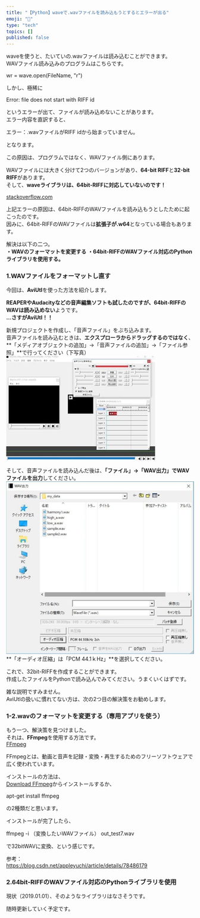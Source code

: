 ```yaml
---
title: "【Python】waveで.wavファイルを読み込もうとするとエラーが出る"
emoji: "🤖"
type: "tech"
topics: []
published: false
---
```


waveを使うと、たいていの.wavファイルは読み込むことができます。  
WAVファイル読み込みのプログラムはこちらです。

wr = wave.open(FileName, "r")

しかし、極稀に

Error: file does not start with RIFF id

というエラーが出て、ファイルが読み込めないことがあります。  
エラー内容を直訳すると、

エラー：.wavファイルがRIFF idから始まっていません。

となります。

この原因は、プログラムではなく、WAVファイル側にあります。

WAVファイルには大きく分けて2つのバージョンがあり、**64-bit RIFF**と**32-bit RIFF**があります。  
そして、**waveライブラリは、64bit-RIFFに対応していないのです！**

[stackoverflow.com](https://stackoverflow.com/questions/25672289/failed-to-open-file-file-wav-as-a-wav-due-to-file-does-not-start-with-riff-id)

上記エラーの原因は、64bit-RIFFのWAVファイルを読み込もうとしたために起こったのです。  
因みに、64bit-RIFFのWAVファイルは**拡張子が.w64**となっている場合もあります。

  
解決は以下の二つ。  
**・WAVのフォーマットを変更する** 
**・64bit-RIFFのWAVファイル対応のPythonライブラリを使用する。**

  
### 1.WAVファイルをフォーマットし直す

今回は、**AviUtl**を使った方法を紹介します。

**REAPERやAudacityなどの音声編集ソフトも試したのですが、64bit-RIFFのWAVは読み込めない**ようです。  
**...さすがAviUtl！！**

新規プロジェクトを作成し、「音声ファイル」をぶち込みます。  
音声ファイルを読み込むときは、**エクスプローラからドラッグするのではなく**、**「メディアオブジェクトの追加」→「音声ファイルの追加」→「ファイル参照」**で行ってください（下写真）  
![f:id:pythonjacascript:20190101124224j:plain](/images/ppythonjacascript2019010120190101124224.jpg "f:id:pythonjacascript:20190101124224j:plain")

そして、音声ファイルを読み込んだ後は、**「ファイル」→「WAV出力」でWAVファイルを出力**してください。  
![f:id:pythonjacascript:20190101124510j:plain](/images/ppythonjacascript2019010120190101124510.jpg "f:id:pythonjacascript:20190101124510j:plain")  
**「オーディオ圧縮」は「PCM 44.1ｋHz」**を選択してください。

これで、32bit-RIFFを作成することができます。  
作成したファイルをPythonで読み込んでみてください。うまくいくはずです。

雑な説明ですみません。  
AviUtlの扱いに慣れてない方は、次の2つ目の解決策をお勧めします。  
  
### 1-2.wavのフォーマットを変更する（専用アプリを使う）

もう一つ、解決策を見つけました。  
それは、**FFmpeg**を使用する方法です。  
[FFmpeg](https://www.ffmpeg.org/)

FFmpegとは、動画と音声を記録・変換・再生するためのフリーソフトウェアで広く使われています。

インストールの方法は、  
[Download FFmpeg](https://www.ffmpeg.org/download.html)からインストールするか、

apt-get install ffmpeg

の2種類だと思います。

インストールが完了したら、

ffmpeg -i （変換したいWAVファイル） out_test7.wav

で32bitWAVに変換、という感じです。

参考：  
<https://blog.csdn.net/appleyuchi/article/details/78486179>
  
  
### 2.64bit-RIFFのWAVファイル対応のPythonライブラリを使用

現状（2019.01.01）、そのようなライブラリはなさそうです。

随時更新していく予定です。